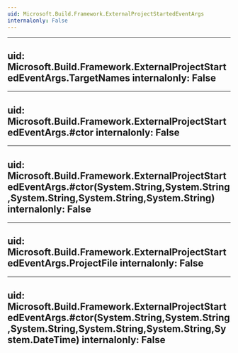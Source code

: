 ```yaml
---
uid: Microsoft.Build.Framework.ExternalProjectStartedEventArgs
internalonly: False
---
```


---
uid: Microsoft.Build.Framework.ExternalProjectStartedEventArgs.TargetNames
internalonly: False
---

---
uid: Microsoft.Build.Framework.ExternalProjectStartedEventArgs.#ctor
internalonly: False
---

---
uid: Microsoft.Build.Framework.ExternalProjectStartedEventArgs.#ctor(System.String,System.String,System.String,System.String,System.String)
internalonly: False
---

---
uid: Microsoft.Build.Framework.ExternalProjectStartedEventArgs.ProjectFile
internalonly: False
---

---
uid: Microsoft.Build.Framework.ExternalProjectStartedEventArgs.#ctor(System.String,System.String,System.String,System.String,System.String,System.DateTime)
internalonly: False
---
